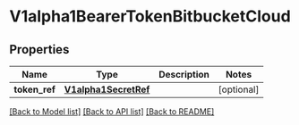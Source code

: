 # V1alpha1BearerTokenBitbucketCloud

## Properties
Name | Type | Description | Notes
------------ | ------------- | ------------- | -------------
**token_ref** | [**V1alpha1SecretRef**](V1alpha1SecretRef.md) |  | [optional] 

[[Back to Model list]](../README.md#documentation-for-models) [[Back to API list]](../README.md#documentation-for-api-endpoints) [[Back to README]](../README.md)

